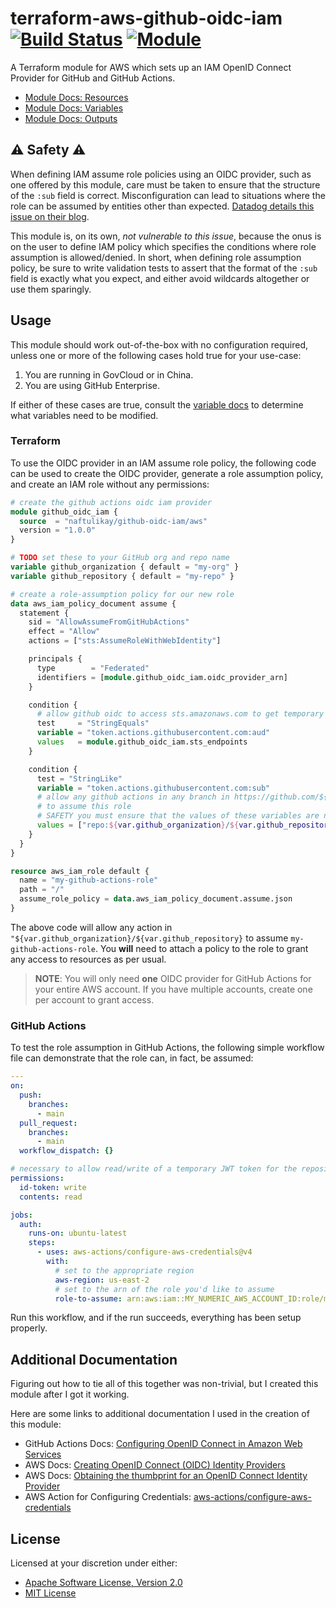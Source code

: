 # terraform-aws-github-oidc-iam [![Build Status][build.svg]][build] [![Module][module.svg]][module]

A Terraform module for AWS which sets up an IAM OpenID Connect Provider for GitHub and GitHub Actions.

 - [Module Docs: Resources](/docs/RESOURCES.md)
 - [Module Docs: Variables](/docs/VARIABLES.md)
 - [Module Docs: Outputs](/docs/OUTPUTS.md)

## ⚠️ Safety ⚠️

When defining IAM assume role policies using an OIDC provider, such as one offered by this module, care must be taken
to ensure that the structure of the `:sub` field is correct. Misconfiguration can lead to situations where the role
can be assumed by entities other than expected. [Datadog details this issue on their blog][datadog-blog].

This module is, on its own, _not vulnerable to this issue_, because the onus is on the user to define IAM policy which
specifies the conditions where role assumption is allowed/denied. In short, when defining role assumption policy, be
sure to write validation tests to assert that the format of the `:sub` field is exactly what you expect, and either
avoid wildcards altogether or use them sparingly.

## Usage

This module should work out-of-the-box with no configuration required, unless one or more of the following cases hold
true for your use-case:

 1. You are running in GovCloud or in China.
 2. You are using GitHub Enterprise.

If either of these cases are true, consult the [variable docs](/docs/VARIABLES.md) to determine what variables need
to be modified.

### Terraform

To use the OIDC provider in an IAM assume role policy, the following code can be used to create the OIDC provider,
generate a role assumption policy, and create an IAM role without any permissions:

```terraform
# create the github actions oidc iam provider
module github_oidc_iam {
  source  = "naftulikay/github-oidc-iam/aws"
  version = "1.0.0"
}

# TODO set these to your GitHub org and repo name
variable github_organization { default = "my-org" }
variable github_repository { default = "my-repo" }

# create a role-assumption policy for our new role
data aws_iam_policy_document assume {
  statement {
    sid = "AllowAssumeFromGitHubActions"
    effect = "Allow"
    actions = ["sts:AssumeRoleWithWebIdentity"]

    principals {
      type        = "Federated"
      identifiers = [module.github_oidc_iam.oidc_provider_arn]
    }

    condition {
      # allow github oidc to access sts.amazonaws.com to get temporary credentials for the IAM role
      test     = "StringEquals"
      variable = "token.actions.githubusercontent.com:aud"
      values   = module.github_oidc_iam.sts_endpoints
    }

    condition {
      test = "StringLike"
      variable = "token.actions.githubusercontent.com:sub"
      # allow any github actions in any branch in https://github.com/${var.github_organization}/${var.github_repository}
      # to assume this role
      # SAFETY you must ensure that the values of these variables are not empty and do not contain wildcards
      values = ["repo:${var.github_organization}/${var.github_repository}:*"]
    }
  }
}

resource aws_iam_role default {
  name = "my-github-actions-role"
  path = "/"
  assume_role_policy = data.aws_iam_policy_document.assume.json
}
```

The above code will allow any action in `"${var.github_organization}/${var.github_repository}` to assume 
`my-github-actions-role`. You **will** need to attach a policy to the role to grant any access to resources as per
usual.

> **NOTE**: You will only need **one** OIDC provider for GitHub Actions for your entire AWS account. If you have
> multiple accounts, create one per account to grant access.

### GitHub Actions

To test the role assumption in GitHub Actions, the following simple workflow file can demonstrate that the role can, in
fact, be assumed:

```yaml
---
on:
  push:
    branches:
      - main
  pull_request:
    branches:
      - main
  workflow_dispatch: {}

# necessary to allow read/write of a temporary JWT token for the repository in the action run
permissions:
  id-token: write
  contents: read

jobs:
  auth:
    runs-on: ubuntu-latest
    steps:
      - uses: aws-actions/configure-aws-credentials@v4
        with:
          # set to the appropriate region
          aws-region: us-east-2
          # set to the arn of the role you'd like to assume
          role-to-assume: arn:aws:iam::MY_NUMERIC_AWS_ACCOUNT_ID:role/my-github-actions-role
```

Run this workflow, and if the run succeeds, everything has been setup properly.

## Additional Documentation

Figuring out how to tie all of this together was non-trivial, but I created this module after I got it working.

Here are some links to additional documentation I used in the creation of this module:

 - GitHub Actions Docs: [Configuring OpenID Connect in Amazon Web Services](https://docs.github.com/en/actions/deployment/security-hardening-your-deployments/configuring-openid-connect-in-amazon-web-services)
 - AWS Docs: [Creating OpenID Connect (OIDC) Identity Providers](https://docs.aws.amazon.com/IAM/latest/UserGuide/id_roles_providers_create_oidc.html)
 - AWS Docs: [Obtaining the thumbprint for an OpenID Connect Identity Provider](https://docs.aws.amazon.com/IAM/latest/UserGuide/id_roles_providers_create_oidc_verify-thumbprint.html)
 - AWS Action for Configuring Credentials: [aws-actions/configure-aws-credentials](https://github.com/aws-actions/configure-aws-credentials#OIDC)

## License

Licensed at your discretion under either:

 - [Apache Software License, Version 2.0](./LICENSE-APACHE)
 - [MIT License](./LICENSE-MIT)

 [build]:     https://github.com/naftulikay/terraform-aws-github-oidc-iam/actions/workflows/terraform.yml
 [build.svg]: https://github.com/naftulikay/terraform-aws-github-oidc-iam/actions/workflows/terraform.yml/badge.svg
 [module]:     https://registry.terraform.io/modules/naftulikay/github-oidc-iam/aws/latest
 [module.svg]: https://img.shields.io/badge/terraform-module-purple
 [datadog-blog]: https://securitylabs.datadoghq.com/articles/exploring-github-to-aws-keyless-authentication-flaws/
 [aws-gh-oidc]: https://docs.github.com/en/actions/deployment/security-hardening-your-deployments/configuring-openid-connect-in-amazon-web-services
